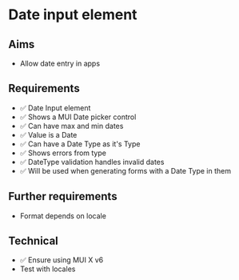 Date input element
==================

Aims
----

- Allow date entry in apps

Requirements
------------

- ✅ Date Input element
- ✅ Shows a MUI Date picker control
- ✅ Can have max and min dates
- ✅ Value is a Date
- ✅ Can have a Date Type as it's Type
- ✅ Shows errors from type
- ✅ DateType validation handles invalid dates
- ✅ Will be used when generating forms with a Date Type in them

Further requirements
--------------------

- Format depends on locale

Technical
---------

- ✅ Ensure using MUI X v6
- Test with locales